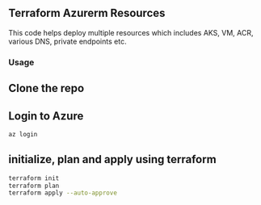 ## Terraform Azurerm Resources
This code helps deploy multiple resources which includes AKS, VM, ACR, various DNS, private endpoints etc.

### Usage

## Clone the repo
## Login to Azure
```sh
az login
```
## initialize, plan and apply using terraform
```sh
terraform init
terraform plan
terraform apply --auto-approve
```
